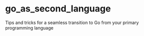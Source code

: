 # go_as_second_language
Tips and tricks for a seamless transition to Go from your primary programming language
